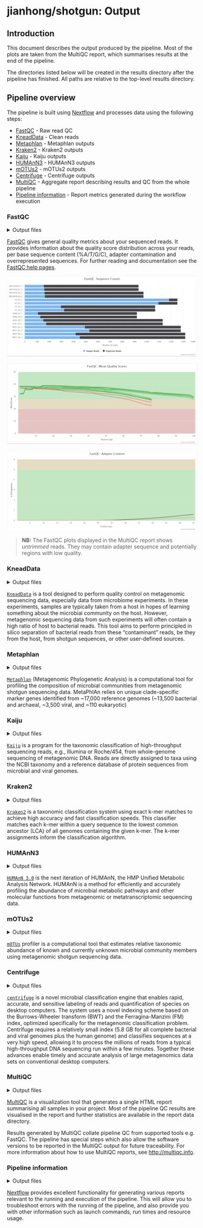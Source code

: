 # jianhong/shotgun: Output

## Introduction

This document describes the output produced by the pipeline. Most of the plots are taken from the MultiQC report, which summarises results at the end of the pipeline.

The directories listed below will be created in the results directory after the pipeline has finished. All paths are relative to the top-level results directory.

## Pipeline overview

The pipeline is built using [Nextflow](https://www.nextflow.io/) and processes data using the following steps:

* [FastQC](#fastqc) - Raw read QC
* [KneadData](#kneaddata) - Clean reads
* [Metaphlan](#metaphlan) - Metaphlan outputs
* [Kraken2](#kraken2) - Kraken2 outputs
* [Kaiju](#kaiju) - Kaiju outputs
* [HUMAnN3](#humann3) - HUMAnN3 outputs
* [mOTUs2](#motus2) - mOTUs2 outputs
* [Centrifuge](#centrifuge) - Centrifuge outputs
* [MultiQC](#multiqc) - Aggregate report describing results and QC from the whole pipeline
* [Pipeline information](#pipeline-information) - Report metrics generated during the workflow execution

### FastQC

<details markdown="1">
<summary>Output files</summary>

* `fastqc/`
    * `*_fastqc.html`: FastQC report containing quality metrics.
    * `*_fastqc.zip`: Zip archive containing the FastQC report, tab-delimited data file and plot images.

</details>

[FastQC](http://www.bioinformatics.babraham.ac.uk/projects/fastqc/) gives general quality metrics about your sequenced reads. It provides information about the quality score distribution across your reads, per base sequence content (%A/T/G/C), adapter contamination and overrepresented sequences. For further reading and documentation see the [FastQC help pages](http://www.bioinformatics.babraham.ac.uk/projects/fastqc/Help/).

![MultiQC - FastQC sequence counts plot](images/mqc_fastqc_counts.png)

![MultiQC - FastQC mean quality scores plot](images/mqc_fastqc_quality.png)

![MultiQC - FastQC adapter content plot](images/mqc_fastqc_adapter.png)

> **NB:** The FastQC plots displayed in the MultiQC report shows _untrimmed_ reads. They may contain adapter sequence and potentially regions with low quality.

### KneadData

<details markdown="1">
<summary>Output files</summary>

* `kneaddata/`
    * `fastqsBySample/`: clean fastqs by sample.
    * `countsBySample/`: stats created by KneadData for each sample.
    * `merged/`: merged stats.

</details>

[`KneadData`](https://huttenhower.sph.harvard.edu/kneaddata/) is a tool designed to perform quality control on metagenomic sequencing data, especially data from microbiome experiments. In these experiments, samples are typically taken from a host in hopes of learning something about the microbial community on the host. However, metagenomic sequencing data from such experiments will often contain a high ratio of host to bacterial reads. This tool aims to perform principled in silico separation of bacterial reads from these “contaminant” reads, be they from the host, from shotgun sequences, or other user-defined sources.

### Metaphlan

<details markdown="1">
<summary>Output files</summary>

* `metaphlan/`
    * `bySamples/`: reports by sample.
    * `merged/`: merged reports.

</details>

[`Metaphlan`](https://huttenhower.sph.harvard.edu/metaphlan/) (Metagenomic Phylogenetic Analysis) is a computational tool for profiling the composition of microbial communities from metagenomic shotgun sequencing data. MetaPhlAn relies on unique clade-specific marker genes identified from ~17,000 reference genomes (~13,500 bacterial and archaeal, ~3,500 viral, and ~110 eukaryotic)

### Kaiju

<details markdown="1">
<summary>Output files</summary>

* `kaiju/`
    * `bySamples/`: reports by sample.
    * `merged/`: merged reports.
    * `krona/`: Krona html reports.

</details>

[`Kaiju`](https://github.com/bioinformatics-centre/kaiju) is a program for the taxonomic classification of high-throughput sequencing reads, e.g., Illumina or Roche/454, from whole-genome sequencing of metagenomic DNA. Reads are directly assigned to taxa using the NCBI taxonomy and a reference database of protein sequences from microbial and viral genomes.

### Kraken2

<details markdown="1">
<summary>Output files</summary>

* `kraken2/`
    * `bySamples/`: reports by sample.
    * `merged/`: merged reports.
    * `krona/`: Krona html reports.

</details>

[`Kraken2`](https://ccb.jhu.edu/software/kraken2/) is a taxonomic classification system using exact k-mer matches to achieve high accuracy and fast classification speeds. This classifier matches each k-mer within a query sequence to the lowest common ancestor (LCA) of all genomes containing the given k-mer. The k-mer assignments inform the classification algorithm.

### HUMAnN3

<details markdown="1">
<summary>Output files</summary>

* `humann/`
    * `bySamples/`: reports by sample.
    * `regroup`: regouped results by sample.
    * `normalized`: normalized results by sample.
    * `join/`: merged reports.

</details>

[`HUMAnN 3.0`](https://huttenhower.sph.harvard.edu/humann/) is the next iteration of HUMAnN, the HMP Unified Metabolic Analysis Network. HUMAnN is a method for efficiently and accurately profiling the abundance of microbial metabolic pathways and other molecular functions from metagenomic or metatranscriptomic sequencing data.

### mOTUs2

<details markdown="1">
<summary>Output files</summary>

* `motus/`
    * `bySamples/`: reports by sample.
    * `merged/`: merged reports.
    * `krona/`: Krona html reports.

</details>

[`mOTUs`](https://github.com/motu-tool/mOTUs) profiler is a computational tool that estimates relative taxonomic abundance of known and currently unknown microbial community members using metagenomic shotgun sequencing data.

### Centrifuge

<details markdown="1">
<summary>Output files</summary>

* `centrifuge/`
    * `bySamples/`: reports by sample.
    * `merged/`: merged reports.
    * `krona/`: Krona html reports.

</details>

[`centrifuge`](https://ccb.jhu.edu/software/centrifuge/manual.shtml) is a novel microbial classification engine that enables rapid, accurate, and sensitive labeling of reads and quantification of species on desktop computers. The system uses a novel indexing scheme based on the Burrows-Wheeler transform (BWT) and the Ferragina-Manzini (FM) index, optimized specifically for the metagenomic classification problem. Centrifuge requires a relatively small index (5.8 GB for all complete bacterial and viral genomes plus the human genome) and classifies sequences at a very high speed, allowing it to process the millions of reads from a typical high-throughput DNA sequencing run within a few minutes. Together these advances enable timely and accurate analysis of large metagenomics data sets on conventional desktop computers.

### MultiQC

<details markdown="1">
<summary>Output files</summary>

* `multiqc/`
    * `multiqc_report.html`: a standalone HTML file that can be viewed in your web browser.
    * `multiqc_data/`: directory containing parsed statistics from the different tools used in the pipeline.
    * `multiqc_plots/`: directory containing static images from the report in various formats.

</details>

[MultiQC](http://multiqc.info) is a visualization tool that generates a single HTML report summarising all samples in your project. Most of the pipeline QC results are visualised in the report and further statistics are available in the report data directory.

Results generated by MultiQC collate pipeline QC from supported tools e.g. FastQC. The pipeline has special steps which also allow the software versions to be reported in the MultiQC output for future traceability. For more information about how to use MultiQC reports, see <http://multiqc.info>.

### Pipeline information

<details markdown="1">
<summary>Output files</summary>

* `pipeline_info/`
    * Reports generated by Nextflow: `execution_report.html`, `execution_timeline.html`, `execution_trace.txt` and `pipeline_dag.dot`/`pipeline_dag.svg`.
    * Reports generated by the pipeline: `pipeline_report.html`, `pipeline_report.txt` and `software_versions.yml`. The `pipeline_report*` files will only be present if the `--email` / `--email_on_fail` parameter's are used when running the pipeline.
    * Reformatted samplesheet files used as input to the pipeline: `samplesheet.valid.csv`.

</details>

[Nextflow](https://www.nextflow.io/docs/latest/tracing.html) provides excellent functionality for generating various reports relevant to the running and execution of the pipeline. This will allow you to troubleshoot errors with the running of the pipeline, and also provide you with other information such as launch commands, run times and resource usage.
